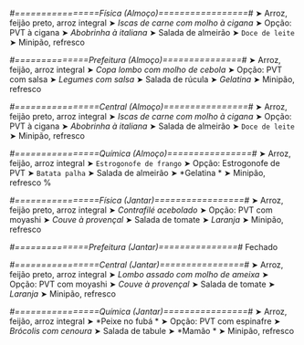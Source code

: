 
*#================Física (Almoço)=================#*
➤ Arroz, feijão preto, arroz integral
➤ *Iscas de carne com molho à cigana*
➤ Opção: PVT à cigana
➤ *Abobrinha à italiana*
➤ Salada de almeirão
➤ `Doce de leite`
➤ Minipão, refresco

*#==============Prefeitura (Almoço)===============#*
➤ Arroz, feijão, arroz integral
➤ *Copa lombo com molho de cebola*
➤ Opção: PVT com salsa
➤ *Legumes com salsa*
➤ Salada de rúcula
➤ *Gelatina*
➤ Minipão, refresco

*#================Central (Almoço)================#*
➤ Arroz, feijão preto, arroz integral
➤ *Iscas de carne com molho à cigana*
➤ Opção: PVT à cigana
➤ *Abobrinha à italiana*
➤ Salada de almeirão
➤ `Doce de leite`
➤ Minipão, refresco

*#================Química (Almoço)================#*
➤ Arroz, feijão, arroz integral
➤ `Estrogonofe de frango`
➤ Opção: Estrogonofe de PVT
➤ `Batata palha`
➤ Salada de almeirão
➤ *Gelatina *
➤ Minipão, refresco
%

*#================Física (Jantar)=================#*
➤ Arroz, feijão preto, arroz integral
➤ *Contrafilé acebolado*
➤ Opção: PVT com moyashi
➤ *Couve à provençal*
➤ Salada de tomate
➤ *Laranja*
➤ Minipão, refresco

*#==============Prefeitura (Jantar)===============#*
Fechado

*#================Central (Jantar)================#*
➤ Arroz, feijão preto, arroz integral
➤ *Lombo assado com molho de ameixa*
➤ Opção: PVT com moyashi
➤ *Couve à provençal*
➤ Salada de tomate
➤ *Laranja*
➤ Minipão, refresco

*#================Química (Jantar)================#*
➤ Arroz, feijão, arroz integral
➤ *Peixe no fubá *
➤ Opção: PVT com espinafre 
➤ *Brócolis com cenoura*
➤ Salada de tabule 
➤ *Mamão *
➤ Minipão, refresco
